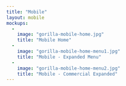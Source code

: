 ```yaml
---
title: "Mobile"
layout: mobile
mockups:
  -
    image: "gorilla-mobile-home.jpg"
    title: "Mobile Home"
  -
    image: "gorilla-mobile-home-menu1.jpg"
    title: "Mobile - Expanded Menu"
  -
    image: "gorilla-mobile-home-menu2.jpg"
    title: "Mobile - Commercial Expanded"
---
```

